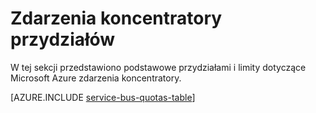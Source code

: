 <properties 
    pageTitle="Microsoft Azure zdarzenia koncentratory przydziałów i ograniczenia | Microsoft Azure"
    description="Limity i przydziałów dla koncentratorów zdarzenia Azure"
    services="event-hubs"
    documentationCenter="na"
    authors="sethmanheim"
    manager="timlt"
    editor="" />
<tags 
    ms.service="event-hubs"
    ms.devlang="na"
    ms.topic="article"
    ms.tgt_pltfrm="na"
    ms.workload="na"
    ms.date="09/27/2016"
    ms.author="sethm" />

# <a name="event-hubs-quotas"></a>Zdarzenia koncentratory przydziałów

W tej sekcji przedstawiono podstawowe przydziałami i limity dotyczące Microsoft Azure zdarzenia koncentratory.

[AZURE.INCLUDE [service-bus-quotas-table](../../includes/event-hubs-limits.md)] 